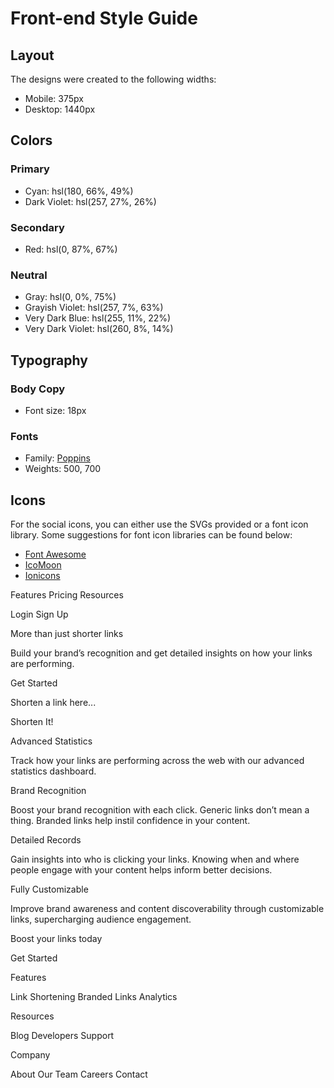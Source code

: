 # Front-end Style Guide

## Layout

The designs were created to the following widths:

- Mobile: 375px
- Desktop: 1440px

## Colors

### Primary

- Cyan: hsl(180, 66%, 49%)
- Dark Violet: hsl(257, 27%, 26%)

### Secondary

- Red: hsl(0, 87%, 67%)

### Neutral

- Gray: hsl(0, 0%, 75%)
- Grayish Violet: hsl(257, 7%, 63%)
- Very Dark Blue: hsl(255, 11%, 22%)
- Very Dark Violet: hsl(260, 8%, 14%)

## Typography

### Body Copy

- Font size: 18px

### Fonts

- Family: [Poppins](https://fonts.google.com/specimen/Poppins)
- Weights: 500, 700

## Icons

For the social icons, you can either use the SVGs provided or a font icon library. Some suggestions for font icon libraries can be found below:

- [Font Awesome](https://fontawesome.com)
- [IcoMoon](https://icomoon.io)
- [Ionicons](https://ionicons.com)



Features
  Pricing
  Resources

  Login
  Sign Up

  More than just shorter links

  Build your brand’s recognition and get detailed insights 
  on how your links are performing.

  Get Started
  
  Shorten a link here...

  Shorten It!

  Advanced Statistics

  Track how your links are performing across the web with our 
  advanced statistics dashboard.

  Brand Recognition

  Boost your brand recognition with each click. Generic links don’t 
  mean a thing. Branded links help instil confidence in your content.

  Detailed Records

  Gain insights into who is clicking your links. Knowing when and where 
  people engage with your content helps inform better decisions.

  Fully Customizable

  Improve brand awareness and content discoverability through customizable 
  links, supercharging audience engagement.

  Boost your links today

  Get Started

  Features

  Link Shortening
  Branded Links
  Analytics

  Resources

  Blog
  Developers
  Support

  Company

  About
  Our Team
  Careers
  Contact